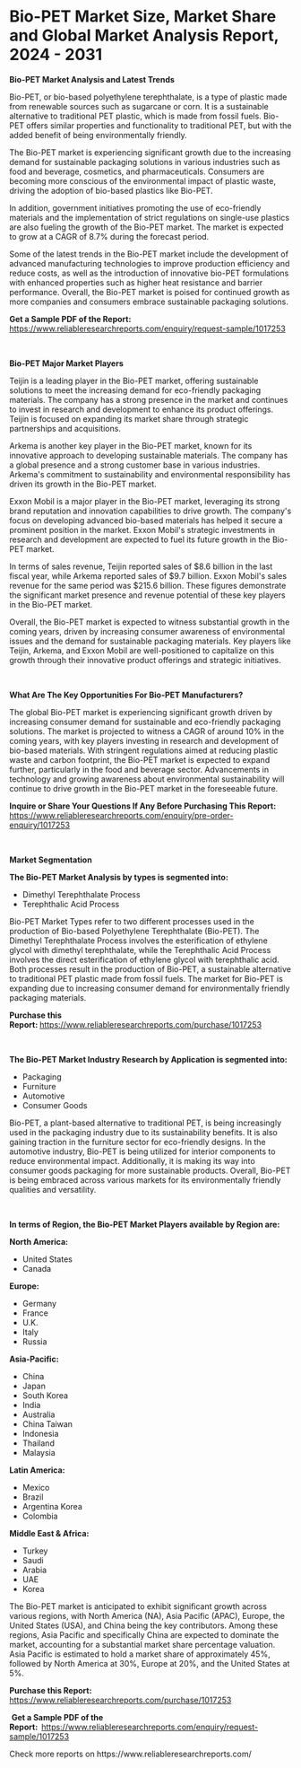 <p><h1>Bio-PET Market Size, Market Share and Global Market Analysis Report, 2024 - 2031</h1></p><p><strong>Bio-PET Market Analysis and Latest Trends</strong></p>
<p><p>Bio-PET, or bio-based polyethylene terephthalate, is a type of plastic made from renewable sources such as sugarcane or corn. It is a sustainable alternative to traditional PET plastic, which is made from fossil fuels. Bio-PET offers similar properties and functionality to traditional PET, but with the added benefit of being environmentally friendly.</p><p>The Bio-PET market is experiencing significant growth due to the increasing demand for sustainable packaging solutions in various industries such as food and beverage, cosmetics, and pharmaceuticals. Consumers are becoming more conscious of the environmental impact of plastic waste, driving the adoption of bio-based plastics like Bio-PET.</p><p>In addition, government initiatives promoting the use of eco-friendly materials and the implementation of strict regulations on single-use plastics are also fueling the growth of the Bio-PET market. The market is expected to grow at a CAGR of 8.7% during the forecast period.</p><p>Some of the latest trends in the Bio-PET market include the development of advanced manufacturing technologies to improve production efficiency and reduce costs, as well as the introduction of innovative bio-PET formulations with enhanced properties such as higher heat resistance and barrier performance. Overall, the Bio-PET market is poised for continued growth as more companies and consumers embrace sustainable packaging solutions.</p></p>
<p><strong>Get a Sample PDF of the Report:&nbsp;</strong> <a href="https://www.reliableresearchreports.com/enquiry/request-sample/1017253">https://www.reliableresearchreports.com/enquiry/request-sample/1017253</a></p>
<p>&nbsp;</p>
<p><strong>Bio-PET Major Market Players</strong></p>
<p><p>Teijin is a leading player in the Bio-PET market, offering sustainable solutions to meet the increasing demand for eco-friendly packaging materials. The company has a strong presence in the market and continues to invest in research and development to enhance its product offerings. Teijin is focused on expanding its market share through strategic partnerships and acquisitions.</p><p>Arkema is another key player in the Bio-PET market, known for its innovative approach to developing sustainable materials. The company has a global presence and a strong customer base in various industries. Arkema's commitment to sustainability and environmental responsibility has driven its growth in the Bio-PET market.</p><p>Exxon Mobil is a major player in the Bio-PET market, leveraging its strong brand reputation and innovation capabilities to drive growth. The company's focus on developing advanced bio-based materials has helped it secure a prominent position in the market. Exxon Mobil's strategic investments in research and development are expected to fuel its future growth in the Bio-PET market.</p><p>In terms of sales revenue, Teijin reported sales of $8.6 billion in the last fiscal year, while Arkema reported sales of $9.7 billion. Exxon Mobil's sales revenue for the same period was $215.6 billion. These figures demonstrate the significant market presence and revenue potential of these key players in the Bio-PET market.</p><p>Overall, the Bio-PET market is expected to witness substantial growth in the coming years, driven by increasing consumer awareness of environmental issues and the demand for sustainable packaging materials. Key players like Teijin, Arkema, and Exxon Mobil are well-positioned to capitalize on this growth through their innovative product offerings and strategic initiatives.</p></p>
<p>&nbsp;</p>
<p><strong>What Are The Key Opportunities For Bio-PET Manufacturers?</strong></p>
<p><p>The global Bio-PET market is experiencing significant growth driven by increasing consumer demand for sustainable and eco-friendly packaging solutions. The market is projected to witness a CAGR of around 10% in the coming years, with key players investing in research and development of bio-based materials. With stringent regulations aimed at reducing plastic waste and carbon footprint, the Bio-PET market is expected to expand further, particularly in the food and beverage sector. Advancements in technology and growing awareness about environmental sustainability will continue to drive growth in the Bio-PET market in the foreseeable future.</p></p>
<p><strong>Inquire or Share Your Questions If Any Before Purchasing This Report:</strong> <a href="https://www.reliableresearchreports.com/enquiry/pre-order-enquiry/1017253">https://www.reliableresearchreports.com/enquiry/pre-order-enquiry/1017253</a></p>
<p>&nbsp;</p>
<p><strong>Market Segmentation</strong></p>
<p><strong>The Bio-PET Market Analysis by types is segmented into:</strong></p>
<p><ul><li>Dimethyl Terephthalate Process</li><li>Terephthalic Acid Process</li></ul></p>
<p><p>Bio-PET Market Types refer to two different processes used in the production of Bio-based Polyethylene Terephthalate (Bio-PET). The Dimethyl Terephthalate Process involves the esterification of ethylene glycol with dimethyl terephthalate, while the Terephthalic Acid Process involves the direct esterification of ethylene glycol with terephthalic acid. Both processes result in the production of Bio-PET, a sustainable alternative to traditional PET plastic made from fossil fuels. The market for Bio-PET is expanding due to increasing consumer demand for environmentally friendly packaging materials.</p></p>
<p><strong>Purchase this Report:&nbsp;</strong><a href="https://www.reliableresearchreports.com/purchase/1017253">https://www.reliableresearchreports.com/purchase/1017253</a></p>
<p>&nbsp;</p>
<p><strong>The Bio-PET Market Industry Research by Application is segmented into:</strong></p>
<p><ul><li>Packaging</li><li>Furniture</li><li>Automotive</li><li>Consumer Goods</li></ul></p>
<p><p>Bio-PET, a plant-based alternative to traditional PET, is being increasingly used in the packaging industry due to its sustainability benefits. It is also gaining traction in the furniture sector for eco-friendly designs. In the automotive industry, Bio-PET is being utilized for interior components to reduce environmental impact. Additionally, it is making its way into consumer goods packaging for more sustainable products. Overall, Bio-PET is being embraced across various markets for its environmentally friendly qualities and versatility.</p></p>
<p>&nbsp;</p>
<p><strong>In terms of Region, the Bio-PET Market Players available by Region are:</strong></p>
<p>
    <p> <strong> North America: </strong>
        <ul>
            <li>United States</li>
            <li>Canada</li>
        </ul>
        </p> 
    <p> <strong> Europe: </strong>
        <ul>
            <li>Germany</li>
            <li>France</li>
            <li>U.K.</li>
            <li>Italy</li>
            <li>Russia</li>
        </ul>
        </p> 
    <p> <strong> Asia-Pacific: </strong>
        <ul>
            <li>China</li>
            <li>Japan</li>
            <li>South Korea</li>
            <li>India</li>
            <li>Australia</li>
            <li>China Taiwan</li>
            <li>Indonesia</li>
            <li>Thailand</li>
            <li>Malaysia</li>
        </ul>
        </p> 
    <p> <strong> Latin America: </strong>
        <ul>
            <li>Mexico</li>
            <li>Brazil</li>
            <li>Argentina Korea</li>
            <li>Colombia</li>
        </ul>
        </p> 
    <p> <strong> Middle East & Africa: </strong>
        <ul>
            <li>Turkey</li>
            <li>Saudi</li>
            <li>Arabia</li>
            <li>UAE</li>
            <li>Korea</li>
        </ul>
    </p>
    </p>
<p><p>The Bio-PET market is anticipated to exhibit significant growth across various regions, with North America (NA), Asia Pacific (APAC), Europe, the United States (USA), and China being the key contributors. Among these regions, Asia Pacific and specifically China are expected to dominate the market, accounting for a substantial market share percentage valuation. Asia Pacific is estimated to hold a market share of approximately 45%, followed by North America at 30%, Europe at 20%, and the United States at 5%.</p></p>
<p><strong>Purchase this Report: </strong><a href="https://www.reliableresearchreports.com/purchase/1017253">https://www.reliableresearchreports.com/purchase/1017253</a></p>
<p>&nbsp;<strong>Get a Sample PDF of the Report:&nbsp;&nbsp;</strong><a href="https://www.reliableresearchreports.com/enquiry/request-sample/1017253">https://www.reliableresearchreports.com/enquiry/request-sample/1017253</a></p>
<p><strong></strong></p>
<p>Check more reports on https://www.reliableresearchreports.com/</p>
